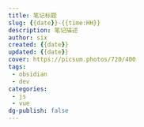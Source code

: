 ```yaml
---
title: 笔记标题
slug: {{date}}-{{time:HH}}
description: 笔记描述
author: six
created: {{date}}
updated: {{date}}
cover: https://picsum.photos/720/400
tags:
 - obsidian
 - dev
categories:
 - js
 - vue
dg-publish: false
---
```

